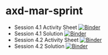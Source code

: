 # axd-mar-sprint

- Session 4.1 Activity Sheet [![Binder](https://mybinder.org/badge_logo.svg)](https://mybinder.org/v2/gh/jpauwels/axd-mar-sprint/HEAD?labpath=activity-sheets%2Faxd-4-1-activity-sheet.ipynb)
- Session 4.1 Solution [![Binder](https://mybinder.org/badge_logo.svg)](https://mybinder.org/v2/gh/jpauwels/axd-mar-sprint/HEAD?labpath=solutions%2Faxd-4-1-solution.ipynb)
- Session 4.2 Activity Sheet [![Binder](https://mybinder.org/badge_logo.svg)](https://mybinder.org/v2/gh/jpauwels/axd-mar-sprint/HEAD?labpath=activity-sheets%2Faxd-4-2-activity-sheet.ipynb)
- Session 4.2 Solution [![Binder](https://mybinder.org/badge_logo.svg)](https://mybinder.org/v2/gh/jpauwels/axd-mar-sprint/HEAD?labpath=solutions%2Faxd-4-2-solution.ipynb)

